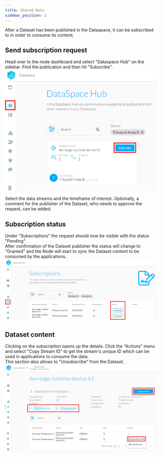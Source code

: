 ```yaml
---
title: Shared Data
sidebar_position: 2
---
```


After a Dataset has been published in the Dataspace, it can be subscribed to in order to consume its content.

## Send subscription request

Head over to the node dashboard and select "Dataspace Hub" on the sidebar. Find the publication and then hit "Subscribe".
![Subscribe to Dataset](assets/dataset_subscribe.png)

Select the data streams and the timeframe of interest. Optionally, a comment for the publisher of the Dataset, who needs to approve the request, can be added.

## Subscription status

Under "Subscriptions" the request should now be visible with the status "Pending".  
After confirmation of the Dataset publisher the status will change to "Granted" and the Node will start to sync the Dataset content to be consumed by the applications.
![Subscription status](assets/dataset_subscribe_status.png)

## Dataset content

Clicking on the subscription opens up the details. Click the "Actions" menu and select "Copy Stream ID" to get the stream's unique ID which can be used in applications to consume the data.  
This section also allows to "Unsubscribe" from the Dataset.
![Subscription details](assets/dataset_subscription_details.png)
